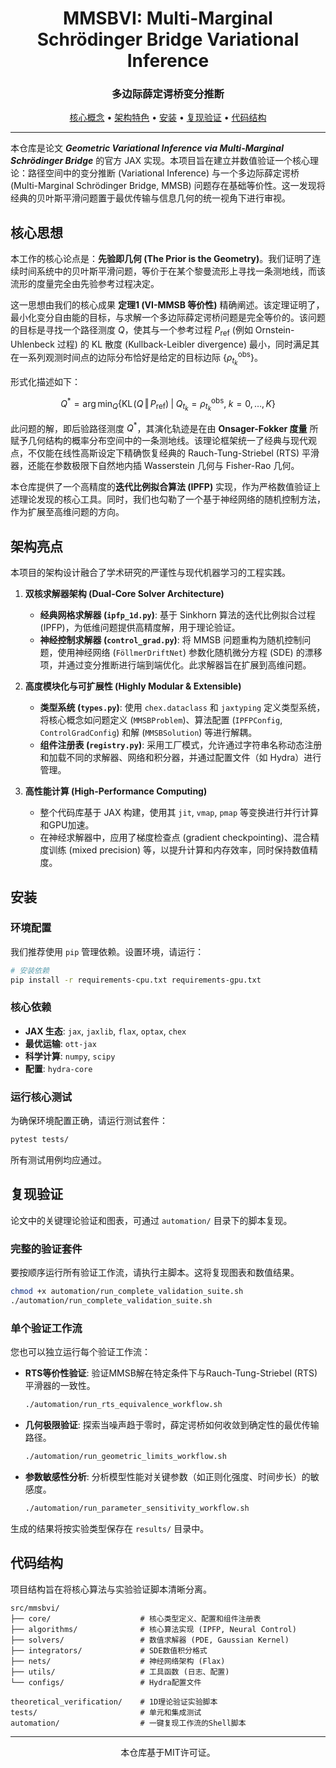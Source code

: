 <div align="center">
<h1>MMSBVI: Multi-Marginal Schrödinger Bridge Variational Inference</h1>
<h3>多边际薛定谔桥变分推断</h3>
</div>

<p align="center">
  <a href="#核心概念">核心概念</a> •
  <a href="#架构特色">架构特色</a> •
  <a href="#安装">安装</a> •
  <a href="#复现验证">复现验证</a> •
  <a href="#代码结构">代码结构</a>
</p>

---

本仓库是论文 ***Geometric Variational Inference via Multi-Marginal Schrödinger Bridge*** 的官方 JAX 实现。本项目旨在建立并数值验证一个核心理论：路径空间中的变分推断 (Variational Inference) 与一个多边际薛定谔桥 (Multi-Marginal Schrödinger Bridge, MMSB) 问题存在基础等价性。这一发现将经典的贝叶斯平滑问题置于最优传输与信息几何的统一视角下进行审视。

## 核心思想

本工作的核心论点是：**先验即几何 (The Prior is the Geometry)**。我们证明了连续时间系统中的贝叶斯平滑问题，等价于在某个黎曼流形上寻找一条测地线，而该流形的度量完全由先验参考过程决定。

这一思想由我们的核心成果 **定理1 (VI-MMSB 等价性)** 精确阐述。该定理证明了，最小化变分自由能的目标，与求解一个多边际薛定谔桥问题是完全等价的。该问题的目标是寻找一个路径测度 $Q$，使其与一个参考过程 $P_{\text{ref}}$ (例如 Ornstein-Uhlenbeck 过程) 的 KL 散度 (Kullback-Leibler divergence) 最小，同时满足其在一系列观测时间点的边际分布恰好是给定的目标边际 $\{\rho_{t_k}^{\text{obs}}\}$。

形式化描述如下：

$$
Q^{*}
  = \operatorname{arg\,min}_{Q}
    \left\{
      \mathrm{KL}\!\bigl(Q\,\Vert\,P_{\text{ref}}\bigr)
      \;\middle|\;
      Q_{t_k} = \rho_{t_k}^{\text{obs}},\; k = 0,\dots,K
    \right\}
$$

此问题的解，即后验路径测度 $Q^*$，其演化轨迹是在由 **Onsager-Fokker 度量** 所赋予几何结构的概率分布空间中的一条测地线。该理论框架统一了经典与现代观点，不仅能在线性高斯设定下精确恢复经典的 Rauch-Tung-Striebel (RTS) 平滑器，还能在参数极限下自然地内插 Wasserstein 几何与 Fisher-Rao 几何。

本仓库提供了一个高精度的**迭代比例拟合算法 (IPFP)** 实现，作为严格数值验证上述理论发现的核心工具。同时，我们也勾勒了一个基于神经网络的随机控制方法，作为扩展至高维问题的方向。

## 架构亮点

本项目的架构设计融合了学术研究的严谨性与现代机器学习的工程实践。

1.  **双核求解器架构 (Dual-Core Solver Architecture)**
    *   **经典网格求解器 (`ipfp_1d.py`)**: 基于 Sinkhorn 算法的迭代比例拟合过程 (IPFP)，为低维问题提供高精度解，用于理论验证。
    *   **神经控制求解器 (`control_grad.py`)**: 将 MMSB 问题重构为随机控制问题，使用神经网络 (`FöllmerDriftNet`) 参数化随机微分方程 (SDE) 的漂移项，并通过变分推断进行端到端优化。此求解器旨在扩展到高维问题。

2.  **高度模块化与可扩展性 (Highly Modular & Extensible)**
    *   **类型系统 (`types.py`)**: 使用 `chex.dataclass` 和 `jaxtyping` 定义类型系统，将核心概念如问题定义 (`MMSBProblem`)、算法配置 (`IPFPConfig`, `ControlGradConfig`) 和解 (`MMSBSolution`) 等进行解耦。
    *   **组件注册表 (`registry.py`)**: 采用工厂模式，允许通过字符串名称动态注册和加载不同的求解器、网络和积分器，并通过配置文件（如 Hydra）进行管理。

3.  **高性能计算 (High-Performance Computing)**
    *   整个代码库基于 JAX 构建，使用其 `jit`, `vmap`, `pmap` 等变换进行并行计算和GPU加速。
    *   在神经求解器中，应用了梯度检查点 (gradient checkpointing)、混合精度训练 (mixed precision) 等，以提升计算和内存效率，同时保持数值精度。

## 安装

### 环境配置
我们推荐使用 `pip` 管理依赖。设置环境，请运行：
```bash
# 安装依赖
pip install -r requirements-cpu.txt requirements-gpu.txt
```

### 核心依赖
*   **JAX 生态**: `jax`, `jaxlib`, `flax`, `optax`, `chex`
*   **最优运输**: `ott-jax`
*   **科学计算**: `numpy`, `scipy`
*   **配置**: `hydra-core`

### 运行核心测试
为确保环境配置正确，请运行测试套件：
```bash
pytest tests/
```
所有测试用例均应通过。

## 复现验证

论文中的关键理论验证和图表，可通过 `automation/` 目录下的脚本复现。

### 完整的验证套件
要按顺序运行所有验证工作流，请执行主脚本。这将复现图表和数值结果。
```bash
chmod +x automation/run_complete_validation_suite.sh
./automation/run_complete_validation_suite.sh
```

### 单个验证工作流
您也可以独立运行每个验证工作流：
*   **RTS等价性验证**: 验证MMSB解在特定条件下与Rauch-Tung-Striebel (RTS)平滑器的一致性。
    ```bash
    ./automation/run_rts_equivalence_workflow.sh
    ```
*   **几何极限验证**: 探索当噪声趋于零时，薛定谔桥如何收敛到确定性的最优传输路径。
    ```bash
    ./automation/run_geometric_limits_workflow.sh
    ```
*   **参数敏感性分析**: 分析模型性能对关键参数（如正则化强度、时间步长）的敏感度。
    ```bash
    ./automation/run_parameter_sensitivity_workflow.sh
    ```
生成的结果将按实验类型保存在 `results/` 目录中。

## 代码结构

项目结构旨在将核心算法与实验验证脚本清晰分离。

```
src/mmsbvi/
├── core/                    # 核心类型定义、配置和组件注册表
├── algorithms/              # 核心算法实现 (IPFP, Neural Control)
├── solvers/                 # 数值求解器 (PDE, Gaussian Kernel)
├── integrators/             # SDE数值积分格式
├── nets/                    # 神经网络架构 (Flax)
├── utils/                   # 工具函数 (日志、配置)
└── configs/                 # Hydra配置文件

theoretical_verification/    # 1D理论验证实验脚本
tests/                       # 单元和集成测试
automation/                  # 一键复现工作流的Shell脚本
```

---

<div align="center">
本仓库基于MIT许可证。
</div>